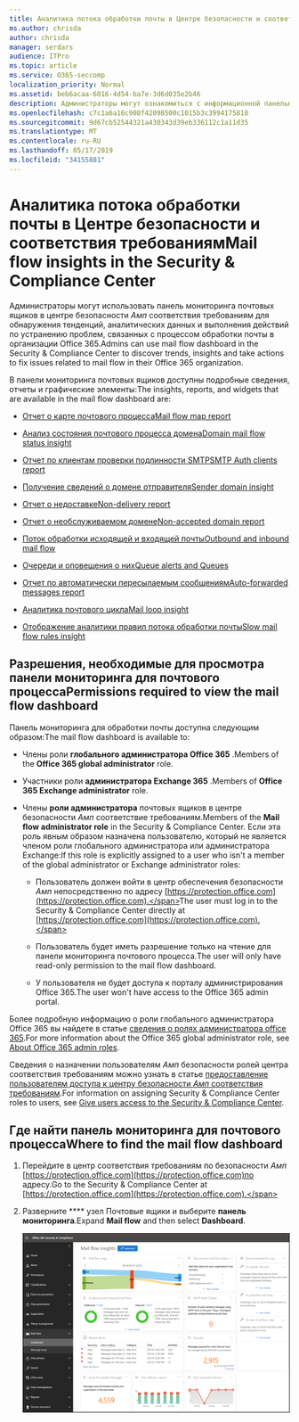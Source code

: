 ```yaml
---
title: Аналитика потока обработки почты в Центре безопасности и соответствия требованиям
ms.author: chrisda
author: chrisda
manager: serdars
audience: ITPro
ms.topic: article
ms.service: O365-seccomp
localization_priority: Normal
ms.assetid: beb6acaa-6016-4d54-ba7e-3d6d035e2b46
description: Администраторы могут ознакомиться с информационной панелью почтовых ящиков в центре безопасности _Амп_ соответствие требованиям.
ms.openlocfilehash: c7c1a6a16c908f42098500c1015b3c3994175818
ms.sourcegitcommit: 9d67cb52544321a430343d39eb336112c1a11d35
ms.translationtype: MT
ms.contentlocale: ru-RU
ms.lasthandoff: 05/17/2019
ms.locfileid: "34155881"
---
```

# <a name="mail-flow-insights-in-the-security--compliance-center"></a><span data-ttu-id="f505b-103">Аналитика потока обработки почты в Центре безопасности и соответствия требованиям</span><span class="sxs-lookup"><span data-stu-id="f505b-103">Mail flow insights in the Security & Compliance Center</span></span>

<span data-ttu-id="f505b-104">Администраторы могут использовать панель мониторинга почтовых ящиков в центре безопасности _Амп_ соответствия требованиям для обнаружения тенденций, аналитических данных и выполнения действий по устранению проблем, связанных с процессом обработки почты в организации Office 365.</span><span class="sxs-lookup"><span data-stu-id="f505b-104">Admins can use mail flow dashboard in the Security & Compliance Center to discover trends, insights and take actions to fix issues related to mail flow in their Office 365 organization.</span></span>

<span data-ttu-id="f505b-105">В панели мониторинга почтовых ящиков доступны подробные сведения, отчеты и графические элементы:</span><span class="sxs-lookup"><span data-stu-id="f505b-105">The insights, reports, and widgets that are available in the mail flow dashboard are:</span></span>

- [<span data-ttu-id="f505b-106">Отчет о карте почтового процесса</span><span class="sxs-lookup"><span data-stu-id="f505b-106">Mail flow map report</span></span>](mfi-mail-flow-map-report.md)

- [<span data-ttu-id="f505b-107">Анализ состояния почтового процесса домена</span><span class="sxs-lookup"><span data-stu-id="f505b-107">Domain mail flow status insight</span></span>](mfi-domain-mail-flow-status-insight.md)

- [<span data-ttu-id="f505b-108">Отчет по клиентам проверки подлинности SMTP</span><span class="sxs-lookup"><span data-stu-id="f505b-108">SMTP Auth clients report</span></span>](mfi-smtp-auth-clients-report.md)

- [<span data-ttu-id="f505b-109">Получение сведений о домене отправителя</span><span class="sxs-lookup"><span data-stu-id="f505b-109">Sender domain insight</span></span>](mfi-sender-domain-insight.md)

- [<span data-ttu-id="f505b-110">Отчет о недоставке</span><span class="sxs-lookup"><span data-stu-id="f505b-110">Non-delivery report</span></span>](mfi-non-delivery-report.md)

- [<span data-ttu-id="f505b-111">Отчет о необслуживаемом домене</span><span class="sxs-lookup"><span data-stu-id="f505b-111">Non-accepted domain report</span></span>](mfi-non-accepted-domain-report.md)

- [<span data-ttu-id="f505b-112">Поток обработки исходящей и входящей почты</span><span class="sxs-lookup"><span data-stu-id="f505b-112">Outbound and inbound mail flow</span></span>](mfi-outbound-and-inbound-mail-flow.md)

- [<span data-ttu-id="f505b-113">Очереди и оповещения о них</span><span class="sxs-lookup"><span data-stu-id="f505b-113">Queue alerts and Queues</span></span>](mfi-queue-alerts-and-queues.md)

- [<span data-ttu-id="f505b-114">Отчет по автоматически пересылаемым сообщениям</span><span class="sxs-lookup"><span data-stu-id="f505b-114">Auto-forwarded messages report</span></span>](mfi-auto-forwarded-messages-report.md)

- [<span data-ttu-id="f505b-115">Аналитика почтового цикла</span><span class="sxs-lookup"><span data-stu-id="f505b-115">Mail loop insight</span></span>](mfi-mail-loop-insight.md)

- [<span data-ttu-id="f505b-116">Отображение аналитики правил потока обработки почты</span><span class="sxs-lookup"><span data-stu-id="f505b-116">Slow mail flow rules insight</span></span>](mfi-slow-mail-flow-rules-insight.md)

## <a name="permissions-required-to-view-the-mail-flow-dashboard"></a><span data-ttu-id="f505b-117">Разрешения, необходимые для просмотра панели мониторинга для почтового процесса</span><span class="sxs-lookup"><span data-stu-id="f505b-117">Permissions required to view the mail flow dashboard</span></span>

<span data-ttu-id="f505b-118">Панель мониторинга для обработки почты доступна следующим образом:</span><span class="sxs-lookup"><span data-stu-id="f505b-118">The mail flow dashboard is available to:</span></span>

- <span data-ttu-id="f505b-119">Члены роли **глобального администратора Office 365** .</span><span class="sxs-lookup"><span data-stu-id="f505b-119">Members of the **Office 365 global administrator** role.</span></span>

- <span data-ttu-id="f505b-120">Участники роли **администратора Exchange 365** .</span><span class="sxs-lookup"><span data-stu-id="f505b-120">Members of **Office 365 Exchange administrator** role.</span></span>

- <span data-ttu-id="f505b-121">Члены **роли администратора** почтовых ящиков в центре безопасности _Амп_ соответствие требованиям.</span><span class="sxs-lookup"><span data-stu-id="f505b-121">Members of the **Mail flow administrator role** in the Security & Compliance Center.</span></span> <span data-ttu-id="f505b-122">Если эта роль явным образом назначена пользователю, который не является членом роли глобального администратора или администратора Exchange:</span><span class="sxs-lookup"><span data-stu-id="f505b-122">If this role is explicitly assigned to a user who isn't a member of the global administrator or Exchange administrator roles:</span></span>

  - <span data-ttu-id="f505b-123">Пользователь должен войти в центр обеспечения безопасности _Амп_ непосредственно по адресу [https://protection.office.com](https://protection.office.com).</span><span class="sxs-lookup"><span data-stu-id="f505b-123">The user must log in to the Security & Compliance Center directly at [https://protection.office.com](https://protection.office.com).</span></span>

  - <span data-ttu-id="f505b-124">Пользователь будет иметь разрешение только на чтение для панели мониторинга почтового процесса.</span><span class="sxs-lookup"><span data-stu-id="f505b-124">The user will only have read-only permission to the mail flow dashboard.</span></span>

  - <span data-ttu-id="f505b-125">У пользователя не будет доступа к порталу администрирования Office 365.</span><span class="sxs-lookup"><span data-stu-id="f505b-125">The user won't have access to the Office 365 admin portal.</span></span>

<span data-ttu-id="f505b-126">Более подробную информацию о роли глобального администратора Office 365 вы найдете в статье [сведения о ролях администратора office 365](https://docs.microsoft.com/office365/admin/add-users/about-admin-roles).</span><span class="sxs-lookup"><span data-stu-id="f505b-126">For more information about the Office 365 global administrator role, see [About Office 365 admin roles](https://docs.microsoft.com/office365/admin/add-users/about-admin-roles).</span></span>

<span data-ttu-id="f505b-127">Сведения о назначении пользователям _Амп_ безопасности ролей центра соответствия требованиям можно узнать в статье [предоставление пользователям доступа к центру безопасности _Амп_ соответствия требованиям](https://docs.microsoft.com/office365/securitycompliance/grant-access-to-the-security-and-compliance-center).</span><span class="sxs-lookup"><span data-stu-id="f505b-127">For information on assigning Security & Compliance Center roles to users, see [Give users access to the Security & Compliance Center](https://docs.microsoft.com/office365/securitycompliance/grant-access-to-the-security-and-compliance-center).</span></span>

## <a name="where-to-find-the-mail-flow-dashboard"></a><span data-ttu-id="f505b-128">Где найти панель мониторинга для почтового процесса</span><span class="sxs-lookup"><span data-stu-id="f505b-128">Where to find the mail flow dashboard</span></span>

1. <span data-ttu-id="f505b-129">Перейдите в центр соответствия требованиям по безопасности _Амп_ [https://protection.office.com](https://protection.office.com)по адресу.</span><span class="sxs-lookup"><span data-stu-id="f505b-129">Go to the Security & Compliance Center at [https://protection.office.com](https://protection.office.com).</span></span>

2. <span data-ttu-id="f505b-130">Разверните \*\*\*\* узел Почтовые ящики и выберите **панель мониторинга**.</span><span class="sxs-lookup"><span data-stu-id="f505b-130">Expand **Mail flow** and then select **Dashboard**.</span></span>

   ![Панель мониторинга "почтовые потоки" в центре безопасности Office 365 _Амп_ соответствие требованиям](media/mail-flow-dashboard-v2.png)
